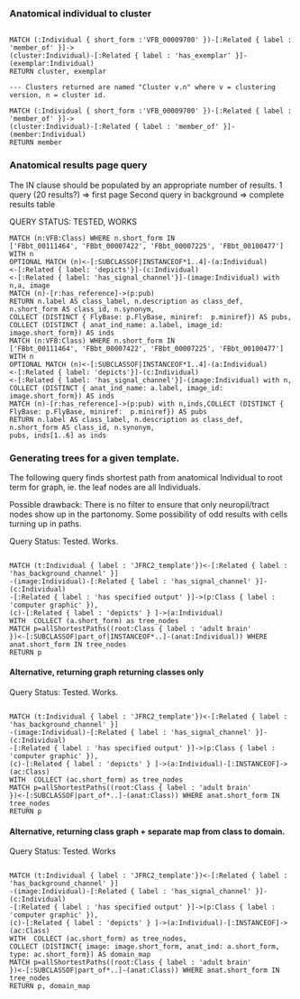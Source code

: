 ### Anatomical individual to cluster

~~~~~~~.cql

MATCH (:Individual { short_form :'VFB_00009700' })-[:Related { label : 'member_of' }]->
(cluster:Individual)-[:Related { label : 'has_exemplar' }]-(exemplar:Individual)
RETURN cluster, exemplar

--- Clusters returned are named "Cluster v.n" where v = clustering version, n = cluster id. 

MATCH (:Individual { short_form :'VFB_00009700' })-[:Related { label : 'member_of' }]->
(cluster:Individual)-[:Related { label : 'member_of' }]-(member:Individual)
RETURN member
~~~~~~~~~~



### Anatomical results page query

The IN clause should be populated by an appropriate number of results.
1 query (20 results?) => first page 
Second query in background => complete results table

QUERY STATUS: TESTED, WORKS

```cql
MATCH (n:VFB:Class) WHERE n.short_form IN 
['FBbt_00111464', 'FBbt_00007422', 'FBbt_00007225', 'FBbt_00100477'] 
WITH n 
OPTIONAL MATCH (n)<-[:SUBCLASSOF|INSTANCEOF*1..4]-(a:Individual)
<-[:Related { label: 'depicts'}]-(c:Individual)
<-[:Related { label: 'has_signal_channel'}]-(image:Individual) with n,a, image
MATCH (n)-[r:has_reference]->(p:pub)
RETURN n.label AS class_label, n.description as class_def, n.short_form AS class_id, n.synonym,
COLLECT (DISTINCT { FlyBase: p.FlyBase, miniref:  p.miniref}) AS pubs,  
COLLECT (DISTINCT { anat_ind_name: a.label, image_id: image.short_form}) AS inds
MATCH (n:VFB:Class) WHERE n.short_form IN 
['FBbt_00111464', 'FBbt_00007422', 'FBbt_00007225', 'FBbt_00100477'] 
WITH n 
OPTIONAL MATCH (n)<-[:SUBCLASSOF|INSTANCEOF*1..4]-(a:Individual)
<-[:Related { label: 'depicts'}]-(c:Individual)
<-[:Related { label: 'has_signal_channel'}]-(image:Individual) with n, COLLECT (DISTINCT { anat_ind_name: a.label, image_id: image.short_form}) AS inds
MATCH (n)-[r:has_reference]->(p:pub) with n,inds,COLLECT (DISTINCT { FlyBase: p.FlyBase, miniref:  p.miniref}) AS pubs
RETURN n.label AS class_label, n.description as class_def, n.short_form AS class_id, n.synonym,
pubs, inds[1..6] as inds
```

### Generating trees for a given template.

The following query finds shortest path from anatomical Individual to root term for graph, ie. the leaf nodes are all Individuals.

Possible drawback:  There is no filter to ensure that only neuropil/tract nodes show up in the partonomy.  Some possibility of odd results with cells turning up in paths.

Query Status: Tested.  Works.

~~~~~~~~.cql

MATCH (t:Individual { label : 'JFRC2_template'})<-[:Related { label : 'has_background_channel' }]
-(image:Individual)-[:Related { label : 'has_signal_channel' }]-(c:Individual)
-[:Related { label : 'has specified output' }]->(p:Class { label : 'computer graphic' }), 
(c)-[:Related { label : 'depicts' } ]->(a:Individual) 
WITH  COLLECT (a.short_form) as tree_nodes
MATCH p=allShortestPaths((root:Class { label : 'adult brain'
})<-[:SUBCLASSOF|part_of|INSTANCEOF*..]-(anat:Individual)) WHERE anat.short_form IN tree_nodes
RETURN p

~~~~~~~~~~

#### Alternative, returning graph returning classes only

Query Status: Tested.  Works.

~~~~~~~~~~~.cql

MATCH (t:Individual { label : 'JFRC2_template'})<-[:Related { label : 'has_background_channel' }]
-(image:Individual)-[:Related { label : 'has_signal_channel' }]-(c:Individual)
-[:Related { label : 'has specified output' }]->(p:Class { label : 'computer graphic' }),
(c)-[:Related { label : 'depicts' } ]->(a:Individual)-[:INSTANCEOF]->(ac:Class) 
WITH  COLLECT (ac.short_form) as tree_nodes
MATCH p=allShortestPaths((root:Class { label : 'adult brain'
})<-[:SUBCLASSOF|part_of*..]-(anat:Class)) WHERE anat.short_form IN tree_nodes
RETURN p

~~~~~~~~~~~

#### Alternative, returning class graph + separate map from class to domain.

Query Status: Tested.  Works

~~~~~~~~~~~.cql

MATCH (t:Individual { label : 'JFRC2_template'})<-[:Related { label : 'has_background_channel' }]
-(image:Individual)-[:Related { label : 'has_signal_channel' }]-(c:Individual)
-[:Related { label : 'has specified output' }]->(p:Class { label : 'computer graphic' }),
(c)-[:Related { label : 'depicts' } ]->(a:Individual)-[:INSTANCEOF]->(ac:Class) 
WITH  COLLECT (ac.short_form) as tree_nodes, 
COLLECT (DISTINCT{ image: image.short_form, anat_ind: a.short_form, type: ac.short_form}) AS domain_map
MATCH p=allShortestPaths((root:Class { label : 'adult brain'
})<-[:SUBCLASSOF|part_of*..]-(anat:Class)) WHERE anat.short_form IN tree_nodes
RETURN p, domain_map

~~~~~~~~~~~~~
